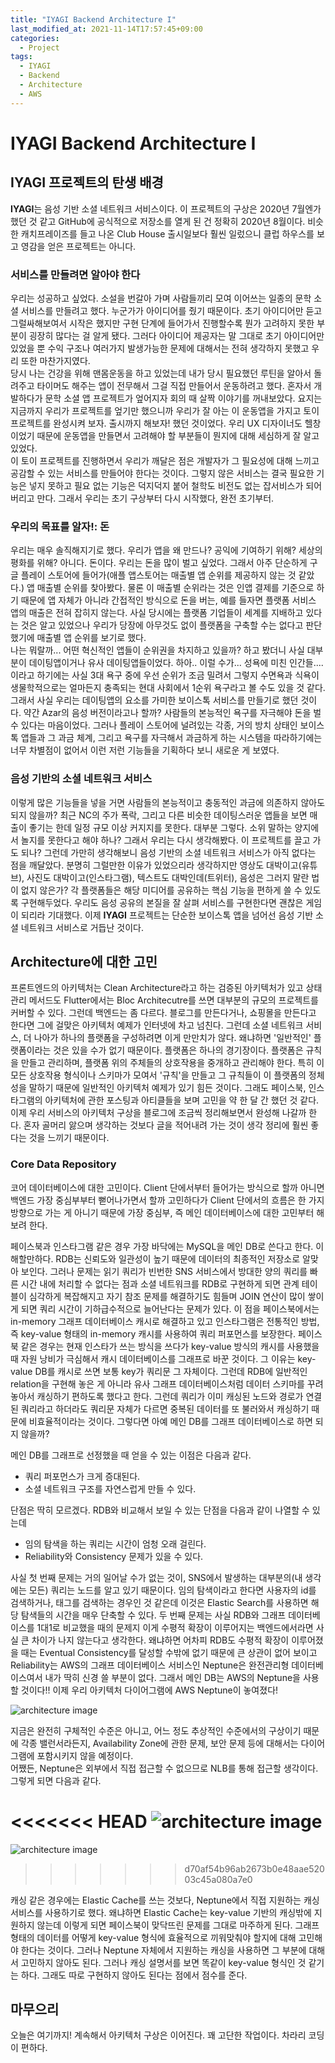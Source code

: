 ```yaml
---
title: "IYAGI Backend Architecture I"
last_modified_at: 2021-11-14T17:57:45+09:00
categories:
  - Project
tags:
  - IYAGI
  - Backend
  - Architecture
  - AWS
---
```


# IYAGI Backend Architecture I

## IYAGI 프로젝트의 탄생 배경

**IYAGI**는 음성 기반 소셜 네트워크 서비스이다. 이 프로젝트의 구상은 2020년 7월엔가 했던 것 같고 GitHub에 공식적으로 저장소를 열게 된 건 정확히 2020년 8월이다. 비슷한 캐치프레이즈를 들고 나온 Club House 출시일보다 훨씬 일렀으니 클럽 하우스를 보고 영감을 얻은 프로젝트는 아니다.  

### 서비스를 만들려면 알아야 한다

우리는 성공하고 싶었다. 소설을 번갈아 가며 사람들끼리 모여 이어쓰는 일종의 문학 소셜 서비스를 만들려고 했다. 누군가가 아이디어를 줬기 때문이다. 초기 아이디어만 듣고 그럴싸해보여서 시작은 했지만 구현 단계에 들어가서 진행할수록 뭔가 고려하지 못한 부분이 굉장히 많다는 걸 알게 됐다. 그러다 아이디어 제공자는 말 그대로 초기 아이디어만 있었을 뿐 수익 구조나 여러가지 발생가능한 문제에 대해서는 전혀 생각하지 못했고 우리 또한 마찬가지였다.  
당시 나는 건강을 위해 맨몸운동을 하고 있었는데 내가 당시 필요했던 루틴을 알아서 돌려주고 타이머도 해주는 앱이 전무해서 그걸 직접 만들어서 운동하려고 했다. 혼자서 개발하다가 문학 소셜 앱 프로젝트가 엎어지자 회의 때 살짝 이야기를 꺼내보았다. 요지는 지금까지 우리가 프로젝트를 엎기만 했으니까 우리가 잘 아는 이 운동앱을 가지고 토이 프로젝트를 완성시켜 보자. 출시까지 해보자! 했던 것이었다. 우리 UX 디자이너도 헬창이었기 때문에 운동앱을 만들면서 고려해야 할 부분들이 뭔지에 대해 세심하게 잘 알고 있었다.  
이 토이 프로젝트를 진행하면서 우리가 깨달은 점은 개발자가 그 필요성에 대해 느끼고 공감할 수 있는 서비스를 만들어야 한다는 것이다. 그렇지 않은 서비스는 결국 필요한 기능은 넣지 못하고 필요 없는 기능은 덕지덕지 붙어 철학도 비전도 없는 잡서비스가 되어버리고 만다. 그래서 우리는 초기 구상부터 다시 시작했다, 완전 초기부터.

### 우리의 목표를 알자!: 돈

우리는 매우 솔직해지기로 했다. 우리가 앱을 왜 만드나? 공익에 기여하기 위해? 세상의 평화를 위해? 아니다. 돈이다. 우리는 돈을 많이 벌고 싶었다. 그래서 아주 단순하게 구글 플레이 스토어에 들어가(애플 앱스토어는 매출별 앱 순위를 제공하지 않는 것 같았다.) 앱 매출별 순위를 찾아봤다. 물론 이 매출별 순위라는 것은 인앱 결제를 기준으로 하기 때문에 앱 자체가 아니라 간접적인 방식으로 돈을 버는, 예를 들자면 플랫폼 서비스 앱의 매출은 전혀 잡히지 않는다. 사실 당시에는 플랫폼 기업들이 세계를 지배하고 있다는 것은 알고 있었으나 우리가 당장에 아무것도 없이 플랫폼을 구축할 수는 없다고 판단했기에 매출별 앱 순위를 보기로 했다.  
나는 뭐랄까... 어떤 혁신적인 앱들이 순위권을 차지하고 있을까? 하고 봤더니 사실 대부분이 데이팅앱이거나 유사 데이팅앱들이었다. 하아.. 이럴 수가... 성욕에 미친 인간들....이라고 하기에는 사실 3대 욕구 중에 우선 순위가 조금 밀려서 그렇지 수면욕과 식욕이 생물학적으로는 얼마든지 충족되는 현대 사회에서 1순위 욕구라고 볼 수도 있을 것 같다. 그래서 사실 우리는 데이팅앱의 요소를 가미한 보이스톡 서비스를 만들기로 했던 것이다. 약간 Azar의 음성 버전이라고나 할까? 사람들의 본능적인 욕구를 자극해야 돈을 벌 수 있다는 마음이었다. 그러나 플레이 스토어에 널려있는 각종, 거의 방치 상태인 보이스톡 앱들과 그 과금 체계, 그리고 욕구를 자극해서 과금하게 하는 시스템을 따라하기에는 너무 차별점이 없어서 이런 저런 기능들을 기획하다 보니 새로운 게 보였다.  

### 음성 기반의 소셜 네트워크 서비스

이렇게 많은 기능들을 넣을 거면 사람들의 본능적이고 충동적인 과금에 의존하지 않아도 되지 않을까? 최근 NC의 주가 폭락, 그리고 다른 비슷한 데이팅스러운 앱들을 보면 매출이 좋기는 한데 일정 규모 이상 커지지를 못한다. 대부분 그렇다. 소위 말하는 양지에서 놀지를 못한다고 해야 하나? 그래서 우리는 다시 생각해봤다. 이 프로젝트를 끌고 가도 되나? 그런데 가만히 생각해보니 음성 기반의 소셜 네트워크 서비스가 아직 없다는 점을 깨달았다. 분명히 그럴만한 이유가 있었으리라 생각하지만 영상도 대박이고(유튜브), 사진도 대박이고(인스타그램), 텍스트도 대박인데(트위터), 음성은 그러지 말란 법이 없지 않은가? 각 플랫폼들은 해당 미디어를 공유하는 핵심 기능을 편하게 쓸 수 있도록 구현해두었다. 우리도 음성 공유의 본질을 잘 살펴 서비스를 구현한다면 괜찮은 게임이 되리라 기대했다. 이제 **IYAGI** 프로젝트는 단순한 보이스톡 앱을 넘어선 음성 기반 소셜 네트워크 서비스로 거듭난 것이다.

## Architecture에 대한 고민

프론트엔드의 아키텍처는 Clean Architecture라고 하는 검증된 아키텍처가 있고 상태 관리 메서드도 Flutter에서는 Bloc Architecutre를 쓰면 대부분의 규모의 프로젝트를 커버할 수 있다. 그런데 백엔드는 좀 다르다. 블로그를 만든다거나, 쇼핑몰을 만든다고 한다면 그에 걸맞은 아키텍처 예제가 인터넷에 차고 넘친다. 그런데 소셜 네트워크 서비스, 더 나아가 하나의 플랫폼을 구성하려면 이게 만만치가 않다. 왜냐하면 '일반적인' 플랫폼이라는 것은 있을 수가 없기 때문이다. 플랫폼은 하나의 경기장이다. 플랫폼은 규칙을 만들고 관리하며, 플랫폼 위의 주체들의 상호작용을 중개하고 관리해야 한다. 특히 이 모든 상호작용 형식이나 스키마가 모여서 '규칙'을 만들고 그 규칙들이 이 플랫폼의 정체성을 말하기 때문에 일반적인 아키텍처 예제가 있기 힘든 것이다. 그래도 페이스북, 인스타그램의 아키텍처에 관한 포스팅과 아티클들을 보며 고민을 약 한 달 간 했던 것 같다. 이제 우리 서비스의 아키텍처 구상을 블로그에 조금씩 정리해보면서 완성해 나갈까 한다. 혼자 골머리 앓으며 생각하는 것보다 글을 적어내려 가는 것이 생각 정리에 훨씬 좋다는 것을 느끼기 때문이다.

### Core Data Repository

코어 데이터베이스에 대한 고민이다. Client 단에서부터 들어가는 방식으로 할까 아니면 백엔드 가장 중심부부터 뻗어나가면서 할까 고민하다가 Client 단에서의 흐름은 한 가지 방향으로 가는 게 아니기 때문에 가장 중심부, 즉 메인 데이터베이스에 대한 고민부터 해보려 한다.  

페이스북과 인스타그램 같은 경우 가장 바닥에는 MySQL을 메인 DB로 쓴다고 한다. 이해할만하다. RDB는 신뢰도와 일관성이 높기 때문에 데이터의 최종적인 저장소로 알맞아 보인다. 그러나 문제는 읽기 쿼리가 빈번한 SNS 서비스에서 방대한 양의 쿼리를 빠른 시간 내에 처리할 수 없다는 점과 소셜 네트워크를 RDB로 구현하게 되면 관계 테이블이 심각하게 복잡해지고 자기 참조 문제를 해결하기도 힘들며 JOIN 연산이 많이 쌓이게 되면 쿼리 시간이 기하급수적으로 늘어난다는 문제가 있다. 이 점을 페이스북에서는 in-memory 그래프 데이터베이스 캐시로 해결하고 있고 인스타그램은 전통적인 방법, 즉 key-value 형태의 in-memory 캐시를 사용하여 쿼리 퍼포먼스를 보장한다. 페이스북 같은 경우는 현재 인스타가 쓰는 방식을 쓰다가 key-value 방식의 캐시를 사용했을 때 자원 낭비가 극심해서 캐시 데이터베이스를 그래프로 바꾼 것이다. 그 이유는 key-value DB를 캐시로 쓰면 보통 key가 쿼리문 그 자체이다. 그런데 RDB에 일반적인 relation을 구현해 놓은 게 아니라 유사 그래프 데이터베이스처럼 데이터 스키마를 꾸려놓아서 캐싱하기 편하도록 했다고 한다. 그런데 쿼리가 이미 캐싱된 노드와 경로가 연결된 쿼리라고 하더라도 쿼리문 자체가 다르면 중복된 데이터를 또 불러와서 캐싱하기 때문에 비효율적이라는 것이다. 그렇다면 아예 메인 DB를 그래프 데이터베이스로 하면 되지 않을까?  

메인 DB를 그래프로 선정했을 때 얻을 수 있는 이점은 다음과 같다.

* 쿼리 퍼포먼스가 크게 증대된다.
* 소셜 네트워크 구조를 자연스럽게 만들 수 있다.

단점은 딱히 모르겠다. RDB와 비교해서 보일 수 있는 단점을 다음과 같이 나열할 수 있는데

* 임의 탐색을 하는 쿼리는 시간이 엄청 오래 걸린다.
* Reliability와 Consistency 문제가 있을 수 있다.

사실 첫 번째 문제는 거의 일어날 수가 없는 것이, SNS에서 발생하는 대부분의(내 생각에는 모든) 쿼리는 노드를 알고 있기 때문이다. 임의 탐색이라고 한다면 사용자의 id를 검색하거나, 태그를 검색하는 경우인 것 같은데 이것은 Elastic Search를 사용하면 해당 탐색들의 시간을 매우 단축할 수 있다. 두 번째 문제는 사실 RDB와 그래프 데이터베이스를 1대1로 비교했을 때의 문제지 이게 수평적 확장이 이루어지는 백엔드에서라면 사실 큰 차이가 나지 않는다고 생각한다. 왜냐하면 어차피 RDB도 수평적 확장이 이루어졌을 때는 Eventual Consistency를 달성할 수밖에 없기 때문에 큰 상관이 없어 보이고 Reliability는 AWS의 그래프 데이터베이스 서비스인 Neptune은 완전관리형 데이터베이스여서 내가 딱히 신경 쓸 부분이 없다. 그래서 메인 DB는 AWS의 Neptune을 사용할 것이다!! 이제 우리 아키텍처 다이어그램에 AWS Neptune이 놓여졌다!

![architecture image](https://raw.githubusercontent.com/tksuns12/tksuns12.github.io/blob/master/assets/images/IYAGI_Architecture.drawio.png)

지금은 완전히 구체적인 수준은 아니고, 어느 정도 추상적인 수준에서의 구상이기 때문에 각종 밸런서라든지, Availability Zone에 관한 문제, 보안 문제 등에 대해서는 다이어그램에 포함시키지 않을 예정이다.  
어쨌든, Neptune은 외부에서 직접 접근할 수 없으므로 NLB를 통해 접근할 생각이다. 그렇게 되면 다음과 같다.  

<<<<<<< HEAD
![architecture image](https://raw.githubusercontent.com/tksuns12/tksuns12.github.io/master/assets/images/IYAGI_Architecture.drawio_1.png)
=======
![architecture image](https://github.com/tksuns12/tksuns12.github.io/blob/master/assets/images/IYAGI_Architecture.drawio_1.png)
>>>>>>> d70af54b96ab2673b0e48aae52003c45a080a7e0

캐싱 같은 경우에는 Elastic Cache를 쓰는 것보다, Neptune에서 직접 지원하는 캐싱 서비스를 사용하기로 했다. 왜냐하면 Elastic Cache는 key-value 기반의 캐싱밖에 지원하지 않는데 이렇게 되면 페이스북이 맞닥뜨린 문제를 그대로 마주하게 된다. 그래프 형태의 데이터를 어떻게 key-value 형식에 효율적으로 끼워맞춰야 할지에 대해 고민해야 한다는 것이다. 그러나 Neptune 자체에서 지원하는 캐싱을 사용하면 그 부분에 대해서 고민하지 않아도 된다. 그러나 캐싱 설명서를 보면 똑같이 key-value 형식인 것 같기는 하다. 그래도 따로 구현하지 않아도 된다는 점에서 점수를 준다.  

## 마무으리

오늘은 여기까지! 계속해서 아키텍처 구상은 이어진다. 꽤 고단한 작업이다. 차라리 코딩이 편하다.
